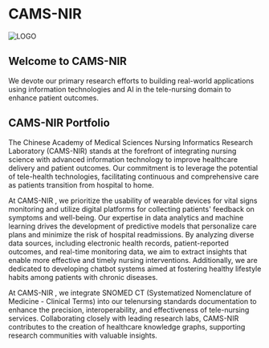 
# CAMS-NIR


![LOGO](./src/assets/img/logo.jpg)



## Welcome to CAMS-NIR

We devote our primary research efforts to building real-world applications using information technologies and AI in the tele-nursing domain to enhance patient outcomes.

## CAMS-NIR Portfolio

The Chinese Academy of Medical Sciences Nursing Informatics Research Laboratory (CAMS-NIR) stands at the forefront of integrating nursing science with advanced information technology to improve healthcare delivery and patient outcomes. Our commitment is to leverage the potential of tele-health technologies, facilitating continuous and comprehensive care as patients transition from hospital to home.


At CAMS-NIR , we prioritize the usability of wearable devices for vital signs monitoring and utilize digital platforms for collecting patients' feedback on symptoms and well-being. Our expertise in data analytics and machine learning drives the development of predictive models that personalize care plans and minimize the risk of hospital readmissions. By analyzing diverse data sources, including electronic health records, patient-reported outcomes, and real-time monitoring data, we aim to extract insights that enable more effective and timely nursing interventions. Additionally, we are dedicated to developing chatbot systems aimed at fostering healthy lifestyle habits among patients with chronic diseases.

At CAMS-NIR , we integrate SNOMED CT (Systematized Nomenclature of Medicine - Clinical Terms) into our telenursing standards documentation to enhance the precision, interoperability, and effectiveness of tele-nursing services. Collaborating closely with leading research labs, CAMS-NIR contributes to the creation of healthcare knowledge graphs, supporting research communities with valuable insights.
